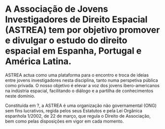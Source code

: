 # A Associação de Jovens Investigadores de Direito Espacial (ASTREA) tem por objetivo promover e divulgar o estudo do direito espacial em Espanha, Portugal e América Latina. 

ASTREA actua como uma plataforma para o encontro e troca de ideias entre jovens investigadores nesta disciplina, tanto numa perspetiva pública como privada. O nosso objetivo é elevar a voz dos jovens ibero-americanos na indústria espacial, facilitando o diálogo e a partilha de conhecimentos neste domínio.

Constituída em ?, a ASTREA é uma organização não governamental (ONG) sem fins lucrativos, regida pelos seus Estatutos e pela Lei Orgânica espanhola 1/2002, de 22 de março, que regula o Direito de Associação, bem como pelas disposições em vigor em cada momento. 
